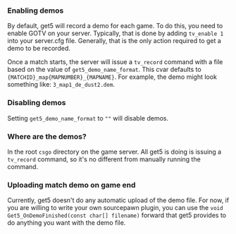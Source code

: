 ### Enabling demos

By default, get5 will record a demo for each game. To do this, you need to enable GOTV on your server. Typically, that is done by adding ``tv_enable 1`` into your server.cfg file. Generally, that is the only action required to get a demo to be recorded.

Once a match starts, the server will issue a ``tv_record`` command with a file based on the value of ``get5_demo_name_format``. This cvar defaults to ``{MATCHID}_map{MAPNUMBER}_{MAPNAME}``. For example, the demo might look something like: ``3_map1_de_dust2.dem``.
 

### Disabling demos

Setting ``get5_demo_name_format`` to `""` will disable demos.

### Where are the demos?

In the root `csgo` directory on the game server. All get5 is doing is issuing a ``tv_record`` command, so it's no different from manually running the command.

### Uploading match demo on game end

Currently, get5 doesn't do any automatic upload of the demo file. For now, if you are willing to write your own sourcepawn plugin, you can use the ``void Get5_OnDemoFinished(const char[] filename)`` forward that get5 provides to do anything you want with the demo file.